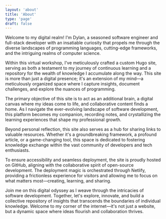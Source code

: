 ```yaml
---
layout: 'about'
title: 'About'
type: 'page'
draft: false
---
```

Welcome to my digital realm! I'm Dylan, a seasoned software engineer and full-stack developer with an insatiable curiosity that propels me through the diverse landscapes of programming languages, cutting-edge frameworks, and the intriguing realms of computer science.

Within this virtual workshop, I've meticulously crafted a custom Hugo site, serving as both a testament to my journey of continuous learning and a repository for the wealth of knowledge I accumulate along the way. This site is more than just a digital presence; it's an extension of my mind—a meticulously organized space where I capture insights, document challenges, and explore the nuances of programming.

The primary objective of this site is to act as an additional brain, a digital canvas where my ideas come to life, and collaborative content finds a home. As I navigate the ever-evolving landscape of software development, this platform becomes my companion, recording notes, and crystallizing the learning experiences that shape my professional growth.

Beyond personal reflection, this site also serves as a hub for sharing links to valuable resources. Whether it's a groundbreaking framework, a profound article, or a game-changing tool, this space is dedicated to fostering knowledge exchange within the vast community of developers and tech enthusiasts.

To ensure accessibility and seamless deployment, the site is proudly hosted on GitHub, aligning with the collaborative spirit of open-source development. The deployment magic is orchestrated through Netlify, providing a frictionless experience for visitors and allowing me to focus on what matters most—creating, learning, and sharing.

Join me on this digital odyssey as I weave through the intricacies of software development. Together, let's explore, innovate, and build a collective repository of insights that transcends the boundaries of individual knowledge. Welcome to my corner of the internet—it's not just a website, but a dynamic space where ideas flourish and collaboration thrives.

